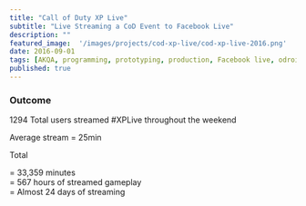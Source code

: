 ```yaml
---
title: "Call of Duty XP Live"
subtitle: "Live Streaming a CoD Event to Facebook Live"
description: ""
featured_image:  '/images/projects/cod-xp-live/cod-xp-live-2016.png'
date: 2016-09-01
tags: [AKQA, programming, prototyping, production, Facebook live, odroid, ffmpeg]
published: true
---
```




### Outcome

1294 Total users streamed #XPLive throughout the weekend

Average stream = 25min

Total

= 33,359 minutes   
= 567 hours of streamed gameplay  
= Almost 24 days of streaming
